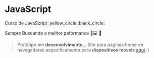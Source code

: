 # JavaScript

 <p>Curso de JavaScript	:yellow_circle::black_circle:</p>

 Sempre Buscando a melhor peformance :ledger::computer: :iphone:

>Protótipo em **desenvolvimento**... Site para páginas home de navegadores especificamente para **dispositivos móveis** <a href="https://ezequiellsantos.github.io/JavaScript/desafios/d015/" target="_blank">aqui</a> :)

<!--<p><a href="https://ezequiellsantos.github.io/JavaScript/exercicios/moduloA/ex001/ex001.html" target="_blank">Executar Ex001</a></p>

 Este Curso foi Ensinado pelo <a href="https://www.cursoemvideo.com/" target="_blank">Curso em Vídeo</a>:beginner: -->
 
<!--  <p><a href="https://ezequiellsantos.github.io/JavaScript/exercicios/moduloC/ex009/index.html">Acessar Site Day</a></p> -->
